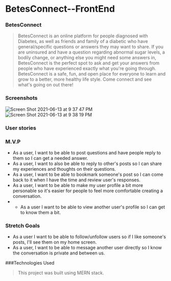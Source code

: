 # BetesConnect--FrontEnd


### BetesConnect
>BetesConnect is an online platform for people diagnosed with Diabetes, as well as friends and family of a diabetic who have general/specific questions or answers they may want to share. If you are uninsured and have a question regarding abnormal sugar levels, a bodily change, or anything else you might need some answers in, BetesConnect is the perfect spot to ask and get your answers from people who have experienced exactly what you're going through. BetesConnect is a safe, fun, and open place for everyone to learn and grow to a better, more healthy life style. Come connect and see what's going on out there!

### Screenshots
![Screen Shot 2021-06-13 at 9 37 47 PM](https://user-images.githubusercontent.com/80484823/121829139-b260a580-cc8f-11eb-82f6-176a07402a25.png)
![Screen Shot 2021-06-13 at 9 38 19 PM](https://user-images.githubusercontent.com/80484823/121829143-b4c2ff80-cc8f-11eb-9d80-dd5865c31bc8.png)

### User stories
### M.V.P
* As a user, I want to be able to post questions and have people reply to them so I can get a needed answer.
* As a user, I want to also be able to reply to other's posts so I can share my experiences and thoughts on their questions.
* As a user, I want to be able to bookmark someone's post so I can come back to it when I have the time and review user's responses.
* As a user, I want to be able to make my user profile a bit more personable so it's easier for people to feel more comfortable creating a conversation.
* * As a user I want to be able to view another user's profile so I can get to know them a bit.


### Stretch Goals
* As a user I want to be able to follow/unfollow users so if I like someone's posts, I'll see them on my home screen.
* As a user, I want to be able to message another user directly so I know the conversation is private and between us.

###Technologies Used
> This project was built using MERN stack. 
